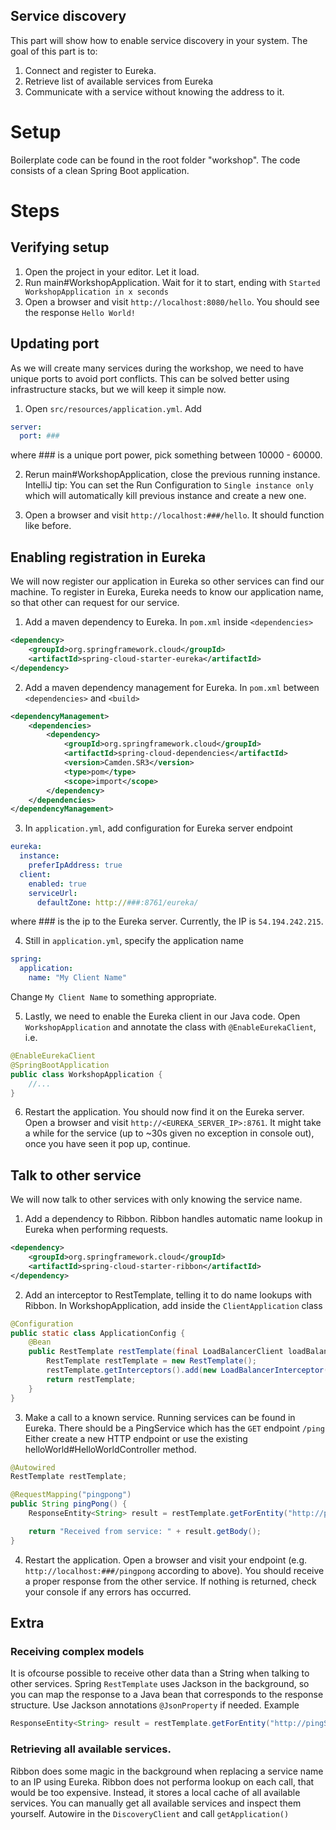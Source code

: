 Service discovery
-----------------
This part will show how to enable service discovery in your system. The goal of this part is to:
1. Connect and register to Eureka.
2. Retrieve list of available services from Eureka
3. Communicate with a service without knowing the address to it.

# Setup
Boilerplate code can be found in the root folder "workshop". 
The code consists of a clean Spring Boot application.

# Steps

## Verifying setup
1. Open the project in your editor. Let it load.
2. Run main#WorkshopApplication. Wait for it to start, ending with `Started WorkshopApplication in x seconds` 
3. Open a browser and visit `http://localhost:8080/hello`. You should see the response `Hello World!`

## Updating port
As we will create many services during the workshop, we need to have unique ports to avoid port conflicts.
This can be solved better using infrastructure stacks, but we will keep it simple now.
1. Open `src/resources/application.yml`. Add
```yaml
server:
  port: ###
```
where ### is a unique port power, pick something between 10000 - 60000.

2. Rerun main#WorkshopApplication, close the previous running instance. IntelliJ tip: You can set the Run Configuration to `Single instance only`
which will automatically kill previous instance and create a new one.

3. Open a browser and visit `http://localhost:###/hello`. It should function like before.

## Enabling registration in Eureka
We will now register our application in Eureka so other services can find our machine. To register in Eureka, Eureka needs to know our application name, so that
other can request for our service.

1. Add a maven dependency to Eureka. In `pom.xml` inside `<dependencies>`
```xml
<dependency>
    <groupId>org.springframework.cloud</groupId>
    <artifactId>spring-cloud-starter-eureka</artifactId>
</dependency>
```

2. Add a maven dependency management for Eureka. In `pom.xml` between `<dependencies>` and `<build>` 
```xml
<dependencyManagement>
    <dependencies>
        <dependency>
            <groupId>org.springframework.cloud</groupId>
            <artifactId>spring-cloud-dependencies</artifactId>
            <version>Camden.SR3</version>
            <type>pom</type>
            <scope>import</scope>
        </dependency>
    </dependencies>
</dependencyManagement>
```

3. In `application.yml`, add configuration for Eureka server endpoint
```yaml
eureka:
  instance:
    preferIpAddress: true
  client:
    enabled: true
    serviceUrl:
      defaultZone: http://###:8761/eureka/
```
where ### is the ip to the Eureka server. Currently, the IP is `54.194.242.215`.

4. Still in `application.yml`, specify the application name
```yaml
spring:
  application:
    name: "My Client Name"
```
Change `My Client Name` to something appropriate.

5. Lastly, we need to enable the Eureka client in our Java code. Open `WorkshopApplication` and annotate the class with `@EnableEurekaClient`, i.e.
```java
@EnableEurekaClient
@SpringBootApplication
public class WorkshopApplication {
    //...
}
```

6. Restart the application. You should now find it on the Eureka server. Open a browser and visit `http://<EUREKA_SERVER_IP>:8761`. 
It might take a while for the service (up to ~30s given no exception in console out), once you have seen it pop up, continue.

## Talk to other service
We will now talk to other services with only knowing the service name.

1. Add a dependency to Ribbon. Ribbon handles automatic name lookup in Eureka when performing requests.
```xml
<dependency>
    <groupId>org.springframework.cloud</groupId>
    <artifactId>spring-cloud-starter-ribbon</artifactId>
</dependency>
```

2. Add an interceptor to RestTemplate, telling it to do name lookups with Ribbon. In WorkshopApplication, add inside the `ClientApplication` class
```java
@Configuration
public static class ApplicationConfig {
    @Bean
    public RestTemplate restTemplate(final LoadBalancerClient loadBalancerClient) {
        RestTemplate restTemplate = new RestTemplate();
        restTemplate.getInterceptors().add(new LoadBalancerInterceptor(loadBalancerClient));
        return restTemplate;
    }
}
```

3. Make a call to a known service. Running services can be found in Eureka. There should be a PingService which has the `GET` endpoint `/ping`
Either create a new HTTP endpoint or use the existing helloWorld#HelloWorldController method.
```java
@Autowired
RestTemplate restTemplate;

@RequestMapping("pingpong")
public String pingPong() {
    ResponseEntity<String> result = restTemplate.getForEntity("http://pingService/ping", String.class);

    return "Received from service: " + result.getBody();
}
```

4. Restart the application. Open a browser and visit your endpoint (e.g. `http://localhost:###/pingpong` according to above).
You should receive a proper response from the other service. If nothing is returned, check your console if any errors has occurred.

## Extra

### Receiving complex models
It is ofcourse possible to receive other data than a String when talking to other services. Spring `RestTemplate` uses Jackson in the background,
so you can map the response to a Java bean that corresponds to the response structure. Use Jackson annotations `@JsonProperty` if needed. Example
```java
ResponseEntity<String> result = restTemplate.getForEntity("http://pingService/ping", String.class);
```

### Retrieving all available services.
Ribbon does some magic in the background when replacing a service name to an IP using Eureka. Ribbon does not performa lookup on each call, that would be too expensive.
Instead, it stores a local cache of all available services. You can manually get all available services and inspect them yourself. Autowire in the `DiscoveryClient` and
call `getApplication()`
